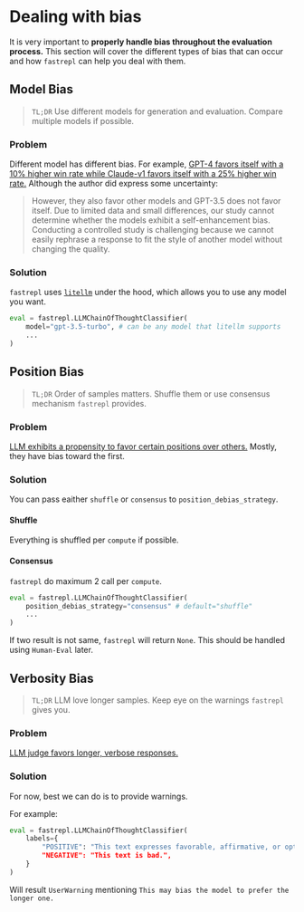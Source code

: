# Dealing with bias
It is very important to **properly handle bias throughout the evaluation process.** This section will cover the different types of bias that can occur and how `fastrepl` can help you deal with them.

## Model Bias
> `TL;DR` Use different models for generation and evaluation. Compare multiple models if possible.
### Problem
Different model has different bias. For example, [GPT-4 favors itself with a 10% higher win rate while Claude-v1 favors itself with a 25% higher win rate.](https://arxiv.org/pdf/2306.05685.pdf) Although the author did express some uncertainty:

> However, they also favor other models and GPT-3.5 does not favor itself. Due to limited data and small differences, our study cannot determine whether the models exhibit a self-enhancement bias. Conducting a controlled study is challenging because we cannot easily rephrase a response to fit the style of another model without changing the quality.

### Solution
`fastrepl` uses [`litellm`](https://github.com/BerriAI/litellm) under the hood, which allows you to use any model you want.

```python
eval = fastrepl.LLMChainOfThoughtClassifier(
    model="gpt-3.5-turbo", # can be any model that litellm supports
    ...
)
```

## Position Bias
> `TL;DR` Order of samples matters. Shuffle them or use consensus mechanism `fastrepl` provides.
### Problem
[LLM exhibits a propensity to favor certain positions over others.](https://arxiv.org/pdf/2306.05685.pdf) Mostly, they have bias toward the first.


### Solution
You can pass eaither `shuffle` or `consensus` to `position_debias_strategy`.

#### Shuffle
Everything is shuffled per `compute` if possible.


#### Consensus
`fastrepl` do maximum 2 call per `compute`.
```python
eval = fastrepl.LLMChainOfThoughtClassifier(
    position_debias_strategy="consensus" # default="shuffle"
    ...
)
```

If two result is not same, `fastrepl` will return `None`. This should be handled using `Human-Eval` later.

## Verbosity Bias
> `TL;DR` LLM love longer samples. Keep eye on the warnings `fastrepl` gives you.
### Problem
[LLM judge favors longer, verbose responses.](https://arxiv.org/pdf/2306.05685.pdf)

### Solution
For now, best we can do is to provide warnings.

For example:

```python
eval = fastrepl.LLMChainOfThoughtClassifier(
    labels={
        "POSITIVE": "This text expresses favorable, affirmative, or optimistic sentiments, conveying a sense of happiness, satisfaction, or positivity in its tone and content."",
        "NEGATIVE": "This text is bad.",
    }
)
```

Will result `UserWarning` mentioning `This may bias the model to prefer the longer one.`